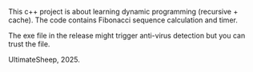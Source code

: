 This c++ project is about learning dynamic programming (recursive + cache).
The code contains Fibonacci sequence calculation and timer.

The exe file in the release might trigger anti-virus detection but you can trust the file.

UltimateSheep, 2025.
